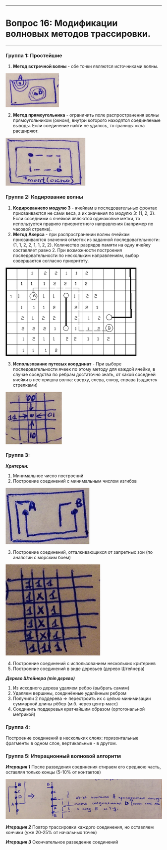 ___
# Вопрос 16: Модификации волновых методов трассировки.
___

### Группа 1: Простейшие

1. **Метод встречной волны** - обе точки являются источниками волны.

![Модель алгоритма](../resources/imgs/16/1.png)

2. **Метод прямоугольника** - ограничить поле распространения волны прямоугольником (окном), внутри которого находятся соединяемые выводы. Если соединение найти не удалось, то границы окна расширяют.

![Пример алгоритма](../resources/imgs/16/2.png)

### Группа 2: Кодирование волны

1. **Кодированиепо модулю 3** - ячейкам в последовательных фронтах присваиваются не сами веса, а их значения по модулю 3: {1, 2, 3}. Если соседними с ячейкой являются одинаковые метки, то используется правило приоритетного направления (например по часовой стрелке).
2. **Метод Акерса** - при распространении волны ячейкам присваиваются значения отметок из заданной последовательности: {1, 1, 2, 2, 1, 1, 2, 2}. Количество разрядов памяти на одну ячейку составляет равно 2. При возможности построения последовательности по нескольким направлениям, выбор совершается согласно приоритету.

![Алгоритм Акерса](../resources/imgs/16/3.png)

3. **Использование путевых координат** - При выборе последовательности ячеек по этому методу для каждой ячейки, в случае соседства по ребрам достаточно знать, от какой соседней ячейки в нее пришла волна: сверху, слева, снизу, справа (задается стрелками)

![Алгоритм Акерса](../resources/imgs/16/4.png)

### Группа 3:
***Критерии:***
1. Минимальное число построений
2. Построение соединений с минимальным числом изгибов

![Пункт 2](../resources/imgs/16/5.png)

3. Построение соединений, отталкивающихся от запретных зон (по аналогии с морским боем)

![Пункт 3](../resources/imgs/16/6.png)

4. Построение соединений с использованием нескольких критериев
5. Построение соединений в виде деревьев (дерево Штейнера)

***Дерево Штейнера (min дерево)***
1) Из исходного дерева удаляем ребро (выбрать самим)
2) Удаляем вершины, соединённые удалённым ребром
3) Получили 2 поддерева => перестроить их с целью минимизации суммарной длины рёбер (м.б. через центр масс)
4) Соединить поддеревья кратчайшим образом (ортогональной метрикой)

### Группа 4:
Построение соединений в нескольких слоях: горизонтальные фрагменты в одном слое, вертикальные - в другом.

### Группа 5: Итерационный волновой алгоритм

***Итерация 1***
После разведения соединения стираем его среднюю часть, оставляя только концы (5-10% от контактов)

![Пункт 3](../resources/imgs/16/7.png)

***Итерация 2***
Повтор трассировки каждого соединения, но оставляем кончики (уже 20-25% от начальных точек)

***Итерация 3***
Окончательное разведение соединений